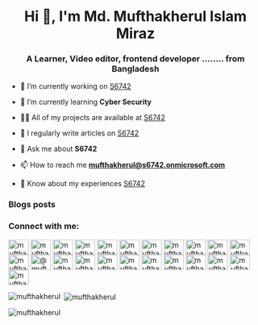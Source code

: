 <h1 align="center">Hi 👋, I'm Md. Mufthakherul Islam Miraz</h1>
<h3 align="center">A Learner, Video editor, frontend developer ........ from Bangladesh</h3>

- 🔭 I’m currently working on [S6742](S6742)

- 🌱 I’m currently learning **Cyber Security**

<!-- - 👯 I’m looking to collaborate on [S6742](S6742)

- 🤝 I’m looking for help with [S6742](S6742) -->

- 👨‍💻 All of my projects are available at [S6742](S6742.me)

- 📝 I regularly write articles on [S6742](S6742)

- 💬 Ask me about **S6742**

- 📫 How to reach me **mufthakherul@s6742.onmicrosoft.com**

- 📄 Know about my experiences [S6742](S6742)

### Blogs posts
<!-- BLOG-POST-LIST:START -->
<!-- BLOG-POST-LIST:END -->

<h3 align="left">Connect with me:</h3>
<p align="left">
<a href="https://codepen.io/mufthakherul" target="blank"><img align="center" src="https://raw.githubusercontent.com/rahuldkjain/github-profile-readme-generator/master/src/images/icons/Social/codepen.svg" alt="mufthakherul" height="30" width="40" /></a>
<a href="https://dev.to/mufthakherul" target="blank"><img align="center" src="https://raw.githubusercontent.com/rahuldkjain/github-profile-readme-generator/master/src/images/icons/Social/devto.svg" alt="mufthakherul" height="30" width="40" /></a>
<a href="https://twitter.com/mufthakherul" target="blank"><img align="center" src="https://raw.githubusercontent.com/rahuldkjain/github-profile-readme-generator/master/src/images/icons/Social/twitter.svg" alt="mufthakherul" height="30" width="40" /></a>
<a href="https://linkedin.com/in/mufthakherul" target="blank"><img align="center" src="https://raw.githubusercontent.com/rahuldkjain/github-profile-readme-generator/master/src/images/icons/Social/linked-in-alt.svg" alt="mufthakherul" height="30" width="40" /></a>
<a href="https://stackoverflow.com/users/mufthakherul" target="blank"><img align="center" src="https://raw.githubusercontent.com/rahuldkjain/github-profile-readme-generator/master/src/images/icons/Social/stack-overflow.svg" alt="mufthakherul" height="30" width="40" /></a>
<a href="https://codesandbox.com/mufthakherul" target="blank"><img align="center" src="https://raw.githubusercontent.com/rahuldkjain/github-profile-readme-generator/master/src/images/icons/Social/codesandbox.svg" alt="mufthakherul" height="30" width="40" /></a>
<a href="https://kaggle.com/mufthakherul" target="blank"><img align="center" src="https://raw.githubusercontent.com/rahuldkjain/github-profile-readme-generator/master/src/images/icons/Social/kaggle.svg" alt="mufthakherul" height="30" width="40" /></a>
<a href="https://fb.com/mufthakherul" target="blank"><img align="center" src="https://raw.githubusercontent.com/rahuldkjain/github-profile-readme-generator/master/src/images/icons/Social/facebook.svg" alt="mufthakherul" height="30" width="40" /></a>
<a href="https://instagram.com/mufthakherul" target="blank"><img align="center" src="https://raw.githubusercontent.com/rahuldkjain/github-profile-readme-generator/master/src/images/icons/Social/instagram.svg" alt="mufthakherul" height="30" width="40" /></a>
<a href="https://dribbble.com/mufthakherul" target="blank"><img align="center" src="https://raw.githubusercontent.com/rahuldkjain/github-profile-readme-generator/master/src/images/icons/Social/dribbble.svg" alt="mufthakherul" height="30" width="40" /></a>
<a href="https://www.behance.net/mufthakherul" target="blank"><img align="center" src="https://raw.githubusercontent.com/rahuldkjain/github-profile-readme-generator/master/src/images/icons/Social/behance.svg" alt="mufthakherul" height="30" width="40" /></a>
<a href="https://hashnode.com/mufthakherul" target="blank"><img align="center" src="https://raw.githubusercontent.com/rahuldkjain/github-profile-readme-generator/master/src/images/icons/Social/hashnode.svg" alt="mufthakherul" height="30" width="40" /></a>
<a href="https://medium.com/@mufthakherul" target="blank"><img align="center" src="https://raw.githubusercontent.com/rahuldkjain/github-profile-readme-generator/master/src/images/icons/Social/medium.svg" alt="@mufthakherul" height="30" width="40" /></a>
<a href="https://www.youtube.com/c/mufthakherul" target="blank"><img align="center" src="https://raw.githubusercontent.com/rahuldkjain/github-profile-readme-generator/master/src/images/icons/Social/youtube.svg" alt="mufthakherul" height="30" width="40" /></a>
<a href="https://www.codechef.com/users/mufthakherul" target="blank"><img align="center" src="https://cdn.jsdelivr.net/npm/simple-icons@3.1.0/icons/codechef.svg" alt="mufthakherul" height="30" width="40" /></a>
<a href="https://www.hackerrank.com/mufthakherul" target="blank"><img align="center" src="https://raw.githubusercontent.com/rahuldkjain/github-profile-readme-generator/master/src/images/icons/Social/hackerrank.svg" alt="mufthakherul" height="30" width="40" /></a>
<a href="https://codeforces.com/profile/mufthakherul" target="blank"><img align="center" src="https://raw.githubusercontent.com/rahuldkjain/github-profile-readme-generator/master/src/images/icons/Social/codeforces.svg" alt="mufthakherul" height="30" width="40" /></a>
<a href="https://www.leetcode.com/mufthakherul" target="blank"><img align="center" src="https://raw.githubusercontent.com/rahuldkjain/github-profile-readme-generator/master/src/images/icons/Social/leet-code.svg" alt="mufthakherul" height="30" width="40" /></a>
<a href="https://www.hackerearth.com/mufthakherul" target="blank"><img align="center" src="https://raw.githubusercontent.com/rahuldkjain/github-profile-readme-generator/master/src/images/icons/Social/hackerearth.svg" alt="mufthakherul" height="30" width="40" /></a>
<a href="https://auth.geeksforgeeks.org/user/mufthakherul" target="blank"><img align="center" src="https://raw.githubusercontent.com/rahuldkjain/github-profile-readme-generator/master/src/images/icons/Social/geeks-for-geeks.svg" alt="mufthakherul" height="30" width="40" /></a>
<a href="https://www.topcoder.com/members/mufthakherul" target="blank"><img align="center" src="https://raw.githubusercontent.com/rahuldkjain/github-profile-readme-generator/master/src/images/icons/Social/topcoder.svg" alt="mufthakherul" height="30" width="40" /></a>
<a href="https://discord.gg/mufthakherul" target="blank"><img align="center" src="https://raw.githubusercontent.com/rahuldkjain/github-profile-readme-generator/master/src/images/icons/Social/discord.svg" alt="mufthakherul" height="30" width="40" /></a>
<a href="/mufthakherul" target="blank"><img align="center" src="https://raw.githubusercontent.com/rahuldkjain/github-profile-readme-generator/master/src/images/icons/Social/rss.svg" alt="mufthakherul" height="30" width="40" /></a>
</p>


<p><img align="left" src="https://github-readme-stats.vercel.app/api/top-langs?username=mufthakherul&show_icons=true&locale=en&layout=compact" alt="mufthakherul" /></p>

<p>&nbsp;<img align="center" src="https://github-readme-stats.vercel.app/api?username=mufthakherul&show_icons=true&locale=en" alt="mufthakherul" /></p>

<p><img align="center" src="https://github-readme-streak-stats.herokuapp.com/?user=mufthakherul&" alt="mufthakherul" /></p>

